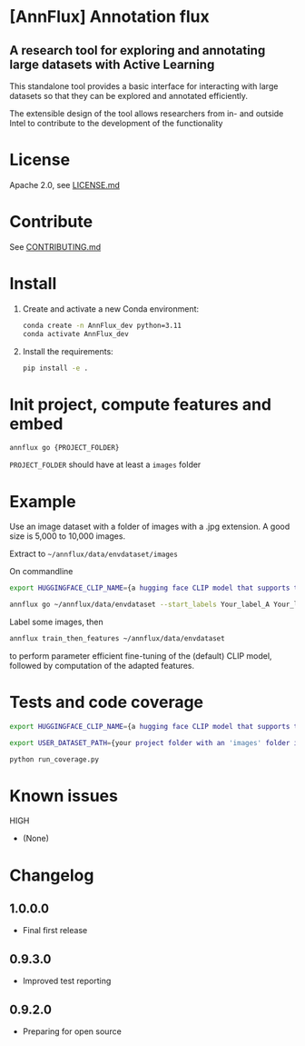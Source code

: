 # [AnnFlux] Annotation flux
## A research tool for exploring and annotating large datasets with Active Learning 

This standalone tool provides a basic interface for interacting with large datasets so that they can be explored and annotated efficiently. 

The extensible design of the tool allows researchers from in- and outside Intel to contribute to the development of the functionality

# License 

Apache 2.0, see [LICENSE.md](LICENSE)

# Contribute

See [CONTRIBUTING.md](CONTRIBUTING.md)

# Install

1. Create and activate a new Conda environment:

   ```bash
   conda create -n AnnFlux_dev python=3.11
   conda activate AnnFlux_dev
   ```

2. Install the requirements:

   ```bash
   pip install -e .
   ```
   
# Init project, compute features and embed

`annflux go {PROJECT_FOLDER}`

`PROJECT_FOLDER` should have at least a `images` folder

# Example

Use an image dataset with a folder of images with a .jpg extension. A good size is 5,000 to 10,000 images.

Extract to `~/annflux/data/envdataset/images`

On commandline

```bash
export HUGGINGFACE_CLIP_NAME={a hugging face CLIP model that supports the peft package}
```

```bash
annflux go ~/annflux/data/envdataset --start_labels Your_label_A Your_label_B Your_label_C`
```

Label some images, then

```bash
annflux train_then_features ~/annflux/data/envdataset
```

to perform parameter efficient fine-tuning of the (default) CLIP model, followed by computation of the adapted features.

# Tests and code coverage

```bash
export HUGGINGFACE_CLIP_NAME={a hugging face CLIP model that supports the peft package}
```

```bash
export USER_DATASET_PATH={your project folder with an 'images' folder inside}
```

```bash
python run_coverage.py
```


# Known issues

HIGH 
- (None)

# Changelog

## 1.0.0.0

- Final first release

## 0.9.3.0

- Improved test reporting

## 0.9.2.0

- Preparing for open source
